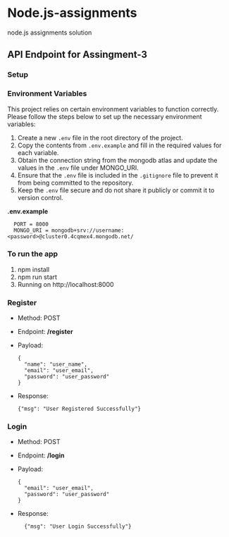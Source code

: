 # Node.js-assignments

node.js assignments solution

## API Endpoint for Assingment-3

### Setup

### Environment Variables

This project relies on certain environment variables to function correctly. Please follow the steps below to set up the necessary environment variables:

1. Create a new `.env` file in the root directory of the project.
2. Copy the contents from `.env.example` and fill in the required values for each variable.
3. Obtain the connection string from the mongodb atlas and update the values in the `.env` file under MONGO_URI.
4. Ensure that the `.env` file is included in the `.gitignore` file to prevent it from being committed to the repository.
5. Keep the `.env` file secure and do not share it publicly or commit it to version control.

**.env.example**

```
  PORT = 8000
  MONGO_URI = mongodb+srv://username:<password>@cluster0.4cqmex4.mongodb.net/
```

### To run the app

1. npm install
2. npm run start
3. Running on http://localhost:8000

### Register

- Method: POST
- Endpoint: **/register**
- Payload:

  ```
  {
    "name": "user_name",
    "email": "user_email",
    "password": "user_password"
  }

  ```

- Response:
  ```
  {"msg": "User Registered Successfully"}
  ```

### Login

- Method: POST
- Endpoint: **/login**
- Payload:

  ```
  {
    "email": "user_email",
    "password": "user_password"
  }
  ```

- Response:
  ```
    {"msg": "User Login Successfully"}
  ```
